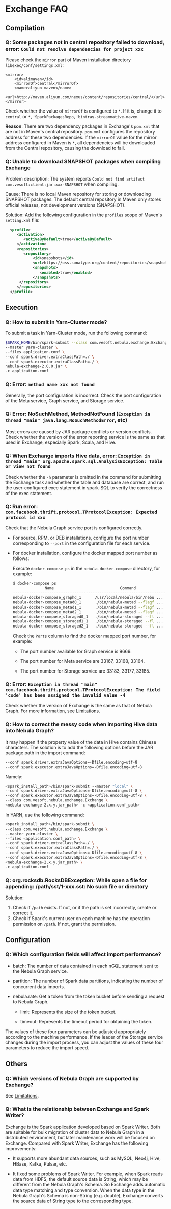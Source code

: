 # Exchange FAQ

## Compilation

### Q: Some packages not in central repository failed to download, error: `Could not resolve dependencies for project xxx`

Please check the `mirror` part of Maven installation directory `libexec/conf/settings.xml`:

```text
<mirror>
    <id>alimaven</id>
    <mirrorOf>central</mirrorOf>
    <name>aliyun maven</name>
    <url>http://maven.aliyun.com/nexus/content/repositories/central/</url>
</mirror>
```

Check whether the value of `mirrorOf` is configured to `*`. If it is, change it to `central` or `*,!SparkPackagesRepo,!bintray-streamnative-maven`.

**Reason**: There are two dependency packages in Exchange's `pom.xml` that are not in Maven's central repository. `pom.xml` configures the repository address for these two dependencies. If the `mirrorOf` value for the mirror address configured in Maven is `*`, all dependencies will be downloaded from the Central repository, causing the download to fail.

### Q: Unable to download SNAPSHOT packages when compiling Exchange

Problem description: The system reports `Could not find artifact com.vesoft:client:jar:xxx-SNAPSHOT` when compiling.

Cause: There is no local Maven repository for storing or downloading SNAPSHOT packages. The default central repository in Maven only stores official releases, not development versions (SNAPSHOT).

Solution: Add the following configuration in the `profiles` scope of Maven's `setting.xml` file:

```xml
  <profile>
     <activation>
        <activeByDefault>true</activeByDefault>
     </activation>
     <repositories>
        <repository>
            <id>snapshots</id>
            <url>https://oss.sonatype.org/content/repositories/snapshots/</url>
            <snapshots>
               <enabled>true</enabled>
            </snapshots>
      </repository>
     </repositories>
  </profile>
```

## Execution

### Q: How to submit in Yarn-Cluster mode?

To submit a task in Yarn-Cluster mode, run the following command:

```bash
$SPARK_HOME/bin/spark-submit --class com.vesoft.nebula.exchange.Exchange \
--master yarn-cluster \
--files application.conf \
--conf spark.driver.extraClassPath=./ \
--conf spark.executor.extraClassPath=./ \
nebula-exchange-2.0.0.jar \
-c application.conf
```

### Q: Error: `method name xxx not found`

Generally, the port configuration is incorrect. Check the port configuration of the Meta service, Graph service, and Storage service.

### Q: Error: NoSuchMethod, MethodNotFound (`Exception in thread "main" java.lang.NoSuchMethodError`, etc)

Most errors are caused by JAR package conflicts or version conflicts. Check whether the version of the error reporting service is the same as that used in Exchange, especially Spark, Scala, and Hive.

### Q: When Exchange imports Hive data, error: `Exception in thread "main" org.apache.spark.sql.AnalysisException: Table or view not found`

Check whether the `-h` parameter is omitted in the command for submitting the Exchange task and whether the table and database are correct, and run the user-configured exec statement in spark-SQL to verify the correctness of the exec statement.

### Q: Run error: `com.facebook.thrift.protocol.TProtocolException: Expected protocol id xxx`

Check that the Nebula Graph service port is configured correctly.

- For source, RPM, or DEB installations, configure the port number corresponding to `--port` in the configuration file for each service.

- For docker installation, configure the docker mapped port number as follows:

    Execute `docker-compose ps` in the `nebula-docker-compose` directory, for example:

    ```bash
    $ docker-compose ps
                  Name                             Command                  State                                                         Ports
    ---------------------------------------------------------------------------------------------------------------------------------------------------------------------------------------------
    nebula-docker-compose_graphd_1      /usr/local/nebula/bin/nebu ...   Up (healthy)   0.0.0.0:33205->19669/tcp, 0.0.0.0:33204->19670/tcp, 0.0.0.0:9669->9669/tcp
    nebula-docker-compose_metad0_1      ./bin/nebula-metad --flagf ...   Up (healthy)   0.0.0.0:33165->19559/tcp, 0.0.0.0:33162->19560/tcp, 0.0.0.0:33167->9559/tcp, 9560/tcp
    nebula-docker-compose_metad1_1      ./bin/nebula-metad --flagf ...   Up (healthy)   0.0.0.0:33166->19559/tcp, 0.0.0.0:33163->19560/tcp, 0.0.0.0:33168->9559/tcp, 9560/tcp
    nebula-docker-compose_metad2_1      ./bin/nebula-metad --flagf ...   Up (healthy)   0.0.0.0:33161->19559/tcp, 0.0.0.0:33160->19560/tcp, 0.0.0.0:33164->9559/tcp, 9560/tcp
    nebula-docker-compose_storaged0_1   ./bin/nebula-storaged --fl ...   Up (healthy)   0.0.0.0:33180->19779/tcp, 0.0.0.0:33178->19780/tcp, 9777/tcp, 9778/tcp, 0.0.0.0:33183->9779/tcp, 9780/tcp
    nebula-docker-compose_storaged1_1   ./bin/nebula-storaged --fl ...   Up (healthy)   0.0.0.0:33175->19779/tcp, 0.0.0.0:33172->19780/tcp, 9777/tcp, 9778/tcp, 0.0.0.0:33177->9779/tcp, 9780/tcp
    nebula-docker-compose_storaged2_1   ./bin/nebula-storaged --fl ...   Up (healthy)   0.0.0.0:33184->19779/tcp, 0.0.0.0:33181->19780/tcp, 9777/tcp, 9778/tcp, 0.0.0.0:33185->9779/tcp, 9780/tcp
    ```

    Check the `Ports` column to find the docker mapped port number, for example:

    - The port number available for Graph service is 9669.

    - The port number for Meta service are 33167, 33168, 33164.

    - The port number for Storage service are 33183, 33177, 33185.

### Q: Error: `Exception in thread "main" com.facebook.thrift.protocol.TProtocolException: The field 'code' has been assigned the invalid value -4`

Check whether the version of Exchange is the same as that of Nebula Graph. For more information, see [Limitations](../nebula-exchange/about-exchange/ex-ug-limitations.md).

### Q: How to correct the messy code when importing Hive data into Nebula Graph?

It may happen if the property value of the data in Hive contains Chinese characters. The solution is to add the following options before the JAR package path in the import command:

```bash
--conf spark.driver.extraJavaOptions=-Dfile.encoding=utf-8
--conf spark.executor.extraJavaOptions=-Dfile.encoding=utf-8
```

Namely:

```bash
<spark_install_path>/bin/spark-submit --master "local" \
--conf spark.driver.extraJavaOptions=-Dfile.encoding=utf-8 \
--conf spark.executor.extraJavaOptions=-Dfile.encoding=utf-8 \
--class com.vesoft.nebula.exchange.Exchange \
<nebula-exchange-2.x.y.jar_path> -c <application.conf_path>
```

In YARN, use the following command:

```bash
<spark_install_path>/bin/spark-submit \
--class com.vesoft.nebula.exchange.Exchange \
--master yarn-cluster \
--files <application.conf_path> \
--conf spark.driver.extraClassPath=./ \
--conf spark.executor.extraClassPath=./ \
--conf spark.driver.extraJavaOptions=-Dfile.encoding=utf-8 \
--conf spark.executor.extraJavaOptions=-Dfile.encoding=utf-8 \
<nebula-exchange-2.x.y.jar_path> \
-c application.conf
```

### Q: org.rocksdb.RocksDBException: While open a file for appending: /path/sst/1-xxx.sst: No such file or directory

Solution:

1. Check if `/path` exists. If not, or if the path is set incorrectly, create or correct it.
2. Check if Spark's current user on each machine has the operation permission on `/path`. If not, grant the permission.

## Configuration

### Q: Which configuration fields will affect import performance?

- batch: The number of data contained in each nGQL statement sent to the Nebula Graph service.

- partition: The number of Spark data partitions, indicating the number of concurrent data imports.

- nebula.rate: Get a token from the token bucket before sending a request to Nebula Graph.

    - limit: Represents the size of the token bucket.

    - timeout: Represents the timeout period for obtaining the token.

The values of these four parameters can be adjusted appropriately according to the machine performance. If the leader of the Storage service changes during the import process, you can adjust the values of these four parameters to reduce the import speed.

## Others

### Q: Which versions of Nebula Graph are supported by Exchange?

See [Limitations](about-exchange/ex-ug-limitations.md).

### Q: What is the relationship between Exchange and Spark Writer?

Exchange is the Spark application developed based on Spark Writer. Both are suitable for bulk migration of cluster data to Nebula Graph in a distributed environment, but later maintenance work will be focused on Exchange. Compared with Spark Writer, Exchange has the following improvements:

- It supports more abundant data sources, such as MySQL, Neo4j, Hive, HBase, Kafka, Pulsar, etc.

- It fixed some problems of Spark Writer. For example, when Spark reads data from HDFS, the default source data is String, which may be different from the Nebula Graph's Schema. So Exchange adds automatic data type matching and type conversion. When the data type in the Nebula Graph's Schema is non-String (e.g. double), Exchange converts the source data of String type to the corresponding type.
